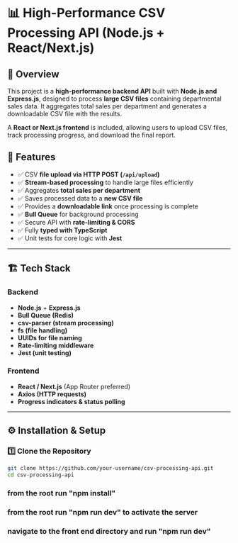 # 📊 High-Performance CSV Processing API (Node.js + React/Next.js)

## 🚀 Overview
This project is a **high-performance backend API** built with **Node.js and Express.js**, designed to process **large CSV files** containing departmental sales data. It aggregates total sales per department and generates a downloadable CSV file with the results.  

A **React or Next.js frontend** is included, allowing users to upload CSV files, track processing progress, and download the final report.

## 📌 Features
- ✅ CSV **file upload via HTTP POST (`/api/upload`)**
- ✅ **Stream-based processing** to handle large files efficiently
- ✅ Aggregates **total sales per department**
- ✅ Saves processed data to a **new CSV file**
- ✅ Provides a **downloadable link** once processing is complete
- ✅ **Bull Queue** for background processing
- ✅ Secure API with **rate-limiting & CORS**
- ✅ Fully **typed with TypeScript**
- ✅ Unit tests for core logic with **Jest**

---

## 🏗 Tech Stack
### Backend
- **Node.js** + **Express.js**
- **Bull Queue (Redis)**
- **csv-parser (stream processing)**
- **fs (file handling)**
- **UUIDs for file naming**
- **Rate-limiting middleware**
- **Jest (unit testing)**

### Frontend
- **React / Next.js** (App Router preferred)
- **Axios (HTTP requests)**
- **Progress indicators & status polling**

---

## ⚙️ Installation & Setup
### 1️⃣ Clone the Repository
```bash
git clone https://github.com/your-username/csv-processing-api.git
cd csv-processing-api
```
### from the root run "npm install"
### from the root run "npm run dev" to activate the server
### navigate to the front end directory and run "npm run dev"
